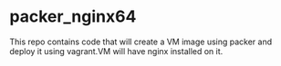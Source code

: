 # packer_nginx64
This repo contains code that will create a VM image using packer and deploy it using vagrant.VM will have nginx installed on it.
